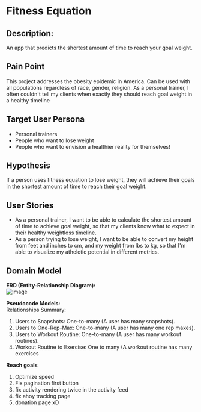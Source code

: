 # Fitness Equation 

## Description:
An app that predicts the shortest amount of time to reach your goal weight.


## Pain Point


This project addresses the obesity epidemic in America. Can be used with all populations regardless of race, gender, religion. 
As a personal trainer, I often couldn't tell my clients when exactly they should reach goal weight in a healthy timeline

## Target User Persona


- Personal trainers
- People who want to lose weight
- People who want to envision a healthier reality for themselves!

## Hypothesis
If a person uses fitness equation to lose weight, they will achieve their goals in the shortest amount of time to reach their goal weight.


## User Stories

- As a personal trainer, I want to be able to calculate the shortest amount of time to achieve goal weight, so that my clients know what to expect in their healthy weightloss timeline.
- As a person trying to lose weight, I want to be able to convert my height from feet and inches to cm, and my weight from lbs to kg, so that I'm able to visualize my atheletic potential in different metrics.



## Domain Model
**ERD (Entity-Relationship Diagram):**  
![image](https://github.com/user-attachments/assets/7eed69dc-222f-4e05-8ca6-ae5256b8f556)



**Pseudocode Models:**  
Relationships Summary:
1. Users to Snapshots: One-to-many (A user has many snapshots).
2. Users to One-Rep-Max: One-to-many (A user has many one rep maxes).
3. Users to Workout Routine: One-to-many (A user has many workout routines).
4. Workout Routine to Exercise: One to many (A workout routine has many exercises




**Reach goals**
1. Optimize speed
2. Fix pagination first button
3. fix activity rendering twice in the activity feed
4. fix ahoy tracking page
5. donation page xD


